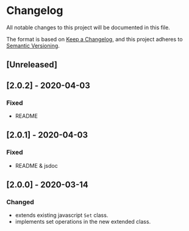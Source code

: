 # Changelog
All notable changes to this project will be documented in this file.

The format is based on [Keep a Changelog](https://keepachangelog.com/en/1.0.0/),
and this project adheres to [Semantic Versioning](https://semver.org/spec/v2.0.0.html).

## [Unreleased]

## [2.0.2] - 2020-04-03
### Fixed
- README

## [2.0.1] - 2020-04-03
### Fixed
- README & jsdoc

## [2.0.0] - 2020-03-14
### Changed
- extends existing javascript `Set` class.
- implements set operations in the new extended class.
